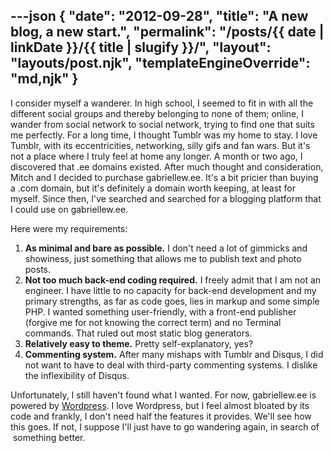 ---json
{
	"date": "2012-09-28",
	"title": "A new blog, a new start.",
	"permalink": "/posts/{{ date | linkDate }}/{{ title | slugify }}/",
	"layout": "layouts/post.njk",
	"templateEngineOverride": "md,njk"
}
---

I consider myself a wanderer. In high school, I seemed to fit in with all the different social groups and thereby belonging to none of them; online, I wander from social network to social network, trying to find one that suits me perfectly. For a long time, I thought Tumblr was my home to stay. I love Tumblr, with its eccentricities, networking, silly gifs and fan wars. But it's not a place where I truly feel at home any longer. A month or two ago, I discovered that .ee domains existed. After much thought and consideration, Mitch and I decided to purchase gabriellew.ee. It's a bit pricier than buying a .com domain, but it's definitely a domain worth keeping, at least for myself. Since then, I've searched and searched for a blogging platform that I could use on gabriellew.ee.

<!--more-->

Here were my requirements:

1.	**As minimal and bare as possible.** I don't need a lot of gimmicks and showiness, just something that allows me to publish text and photo posts.
2.	**Not too much back-end coding required.** I freely admit that I am not an engineer. I have little to no capacity for back-end development and my primary strengths, as far as code goes, lies in markup and some simple PHP. I wanted something user-friendly, with a front-end publisher (forgive me for not knowing the correct term) and no Terminal commands. That ruled out most static blog generators.
3.	**Relatively easy to theme.** Pretty self-explanatory, yes?
4.	**Commenting system.** After many mishaps with Tumblr and Disqus, I did not want to have to deal with third-party commenting systems. I dislike the inflexibility of Disqus.

Unfortunately, I still haven't found what I wanted. For now, gabriellew.ee is powered by [Wordpress](http://wordpress.org/). I love Wordpress, but I feel almost bloated by its code and frankly, I don't need half the features it provides. We'll see how this goes. If not, I suppose I'll just have to go wandering again, in search of  something better.